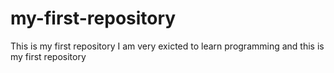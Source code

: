 # my-first-repository
This is my first repository
I am very exicted to learn programming and this is my first repository